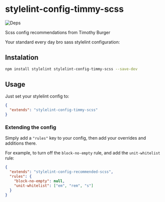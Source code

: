 # stylelint-config-timmy-scss

![Deps](https://david-dm.org/mike3run/stylelint-config-timmy-scss.svg)

Scss config recommendations from Timothy Burger

Your standard every day bro sass stylelint configuration:


## Instalation

```bash
npm install stylelint stylelint-config-timmy-scss --save-dev
```

## Usage

Just set your stylelint config to:

```json
{
  "extends": "stylelint-config-timmy-scss"
}
```

### Extending the config

Simply add a `"rules"` key to your config, then add your overrides and additions there.

For example, to turn off the `block-no-empty` rule, and add the `unit-whitelist` rule:

```json
{
  "extends": "stylelint-config-recommended-scss",
  "rules": {
    "block-no-empty": null,
    "unit-whitelist": ["em", "rem", "s"]
  }
}
```
